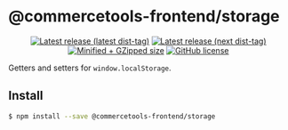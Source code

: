 # @commercetools-frontend/storage

<p align="center">
  <a href="https://www.npmjs.com/package/@commercetools-frontend/storage"><img src="https://badgen.net/npm/v/@commercetools-frontend/storage" alt="Latest release (latest dist-tag)" /></a> <a href="https://www.npmjs.com/package/@commercetools-frontend/storage"><img src="https://badgen.net/npm/v/@commercetools-frontend/storage/next" alt="Latest release (next dist-tag)" /></a> <a href="https://bundlephobia.com/result?p=@commercetools-frontend/storage"><img src="https://badgen.net/bundlephobia/minzip/@commercetools-frontend/storage" alt="Minified + GZipped size" /></a> <a href="https://github.com/commercetools/merchant-center-application-kit/blob/master/LICENSE"><img src="https://badgen.net/github/license/commercetools/merchant-center-application-kit" alt="GitHub license" /></a>
</p>

Getters and setters for `window.localStorage`.

## Install

```bash
$ npm install --save @commercetools-frontend/storage
```
